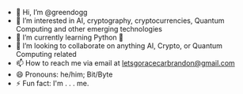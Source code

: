 - 👋 Hi, I’m @greendogg
- 👀 I’m interested in AI, cryptography, cryptocurrencies, Quantum Computing and other emerging technologies
- 🌱 I’m currently learning Python 🐍
- 💞️ I’m looking to collaborate on anything AI, Crypto, or Quantum Computing related
- 📫 How to reach me via email at letsgoracecarbrandon@gmail.com
- 😄 Pronouns: he/him; Bit/Byte
- ⚡ Fun fact: I'm . . . me.

<!---
greendogg/greendogg is a ✨ special ✨ repository because its `README.md` (this file) appears on your GitHub profile.
You can click the Preview link to take a look at your changes.
--->
